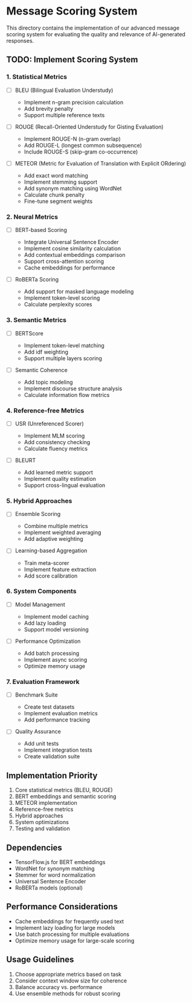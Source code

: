 # Message Scoring System

This directory contains the implementation of our advanced message scoring system for evaluating the quality and relevance of AI-generated responses.

## TODO: Implement Scoring System

### 1. Statistical Metrics
- [ ] BLEU (Bilingual Evaluation Understudy)
  - Implement n-gram precision calculation
  - Add brevity penalty
  - Support multiple reference texts
  
- [ ] ROUGE (Recall-Oriented Understudy for Gisting Evaluation)
  - Implement ROUGE-N (n-gram overlap)
  - Add ROUGE-L (longest common subsequence)
  - Include ROUGE-S (skip-gram co-occurrence)

- [ ] METEOR (Metric for Evaluation of Translation with Explicit ORdering)
  - Add exact word matching
  - Implement stemming support
  - Add synonym matching using WordNet
  - Calculate chunk penalty
  - Fine-tune segment weights

### 2. Neural Metrics
- [ ] BERT-based Scoring
  - Integrate Universal Sentence Encoder
  - Implement cosine similarity calculation
  - Add contextual embeddings comparison
  - Support cross-attention scoring
  - Cache embeddings for performance

- [ ] RoBERTa Scoring
  - Add support for masked language modeling
  - Implement token-level scoring
  - Calculate perplexity scores

### 3. Semantic Metrics
- [ ] BERTScore
  - Implement token-level matching
  - Add idf weighting
  - Support multiple layers scoring

- [ ] Semantic Coherence
  - Add topic modeling
  - Implement discourse structure analysis
  - Calculate information flow metrics

### 4. Reference-free Metrics
- [ ] USR (Unreferenced Scorer)
  - Implement MLM scoring
  - Add consistency checking
  - Calculate fluency metrics

- [ ] BLEURT
  - Add learned metric support
  - Implement quality estimation
  - Support cross-lingual evaluation

### 5. Hybrid Approaches
- [ ] Ensemble Scoring
  - Combine multiple metrics
  - Implement weighted averaging
  - Add adaptive weighting

- [ ] Learning-based Aggregation
  - Train meta-scorer
  - Implement feature extraction
  - Add score calibration

### 6. System Components
- [ ] Model Management
  - Implement model caching
  - Add lazy loading
  - Support model versioning

- [ ] Performance Optimization
  - Add batch processing
  - Implement async scoring
  - Optimize memory usage

### 7. Evaluation Framework
- [ ] Benchmark Suite
  - Create test datasets
  - Implement evaluation metrics
  - Add performance tracking

- [ ] Quality Assurance
  - Add unit tests
  - Implement integration tests
  - Create validation suite

## Implementation Priority
1. Core statistical metrics (BLEU, ROUGE)
2. BERT embeddings and semantic scoring
3. METEOR implementation
4. Reference-free metrics
5. Hybrid approaches
6. System optimizations
7. Testing and validation

## Dependencies
- TensorFlow.js for BERT embeddings
- WordNet for synonym matching
- Stemmer for word normalization
- Universal Sentence Encoder
- RoBERTa models (optional)

## Performance Considerations
- Cache embeddings for frequently used text
- Implement lazy loading for large models
- Use batch processing for multiple evaluations
- Optimize memory usage for large-scale scoring

## Usage Guidelines
1. Choose appropriate metrics based on task
2. Consider context window size for coherence
3. Balance accuracy vs. performance
4. Use ensemble methods for robust scoring